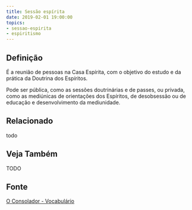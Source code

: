 ```yaml
---
title: Sessão espírita
date: 2019-02-01 19:00:00
topics:
- sessao-espirita
- espiritismo
---
```


## Definição
É a reunião de pessoas na Casa Espírita, com o objetivo do estudo e da prática
da Doutrina dos Espíritos. 

Pode ser pública, como as sessões doutrinárias e de passes, ou privada, como as
mediúnicas de orientações dos Espíritos, de desobsessão ou de educação e
desenvolvimento da mediunidade.

## Relacionado
todo

## Veja Também
TODO

## Fonte
[O Consolador - Vocabulário](http://www.oconsolador.com.br/linkfixo/vocabulario/principal.html)
